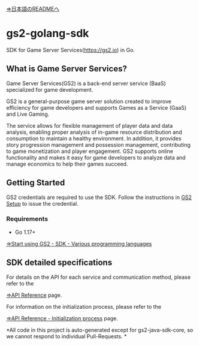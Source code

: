 [⇒日本語のREADMEへ](README.md)

# gs2-golang-sdk

SDK for Game Server Services(https://gs2.io) in Go.

## What is Game Server Services?

Game Server Services(GS2) is a back-end server service (BaaS) specialized for game development.

GS2 is a general-purpose game server solution created to improve efficiency for game developers and supports Games as a Service (GaaS) and Live Gaming.

The service allows for flexible management of player data and data analysis, enabling proper analysis of in-game resource distribution and consumption to maintain a healthy environment.
In addition, it provides story progression management and possession management, contributing to game monetization and player engagement.
GS2 supports online functionality and makes it easy for game developers to analyze data and manage economics to help their games succeed.

## Getting Started

GS2 credentials are required to use the SDK.
Follow the instructions in [GS2 Setup](https://docs.gs2.io/en/get_start/tutorial/setup_gs2/) to issue the credential.

### Requirements

- Go 1.17+

[⇒Start using GS2 - SDK - Various programming languages](https://docs.gs2.io/en/get_start/#various-programming-languages)

## SDK detailed specifications

For details on the API for each service and communication method, please refer to the

 [⇒API Reference](https://docs.gs2.io/en/api_reference/) page.

For information on the initialization process, please refer to the

 [⇒API Reference - Initialization process](https://docs.gs2.io/en/api_reference/initialize/) page.

*All code in this project is auto-generated except for gs2-java-sdk-core, so we cannot respond to individual Pull-Requests. *
